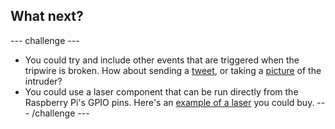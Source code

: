 ## What next?
--- challenge ---
- You could try and include other events that are triggered when the tripwire is broken. How about sending a [tweet](python-sending-a-tweet), or taking a [picture](rpi-picamera-take-photo) of the intruder?
- You could use a laser component that can be run directly from the Raspberry Pi's GPIO pins. Here's an [example of a laser](https://www.rapidonline.com/laserfuchs-70103984-red-class-2-laser-10m-1mw-3-12vdc-25ma-650nm-wavelength-57-5868) you could buy.
--- /challenge ---
